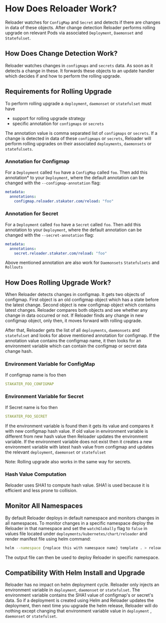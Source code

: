 # How Does Reloader Work?

Reloader watches for `ConfigMap` and `Secret` and detects if there are changes in data of these objects. After change detection Reloader performs rolling upgrade on relevant Pods via associated `Deployment`, `Daemonset` and `Statefulset`.

## How Does Change Detection Work?

Reloader watches changes in `configmaps` and `secrets` data. As soon as it detects a change in these. It forwards these objects to an update handler which decides if and how to perform the rolling upgrade.

## Requirements for Rolling Upgrade

To perform rolling upgrade a `deployment`, `daemonset` or `statefulset` must have

- support for rolling upgrade strategy
- specific annotation for `configmaps` or `secrets`

The annotation value is comma separated list of `configmaps` or `secrets`. If a change is detected in data of these `configmaps` or `secrets`, Reloader will perform rolling upgrades on their associated `deployments`, `daemonsets` or `statefulsets`.

### Annotation for Configmap

For a `Deployment` called `foo` have a `ConfigMap` called `foo`. Then add this annotation* to your `Deployment`, where the default annotation can be changed with the `--configmap-annotation` flag:

```yaml
metadata:
  annotations:
    configmap.reloader.stakater.com/reload: "foo"
```

### Annotation for Secret

For a `Deployment` called `foo` have a `Secret` called `foo`. Then add this annotation to your `Deployment`, where the default annotation can be changed with the `--secret-annotation` flag:

```yaml
metadata:
  annotations:
    secret.reloader.stakater.com/reload: "foo"
```

Above mentioned annotation are also work for `Daemonsets` `Statefulsets` and `Rollouts`

## How Does Rolling Upgrade Work?

When Reloader detects changes in configmap. It gets two objects of configmap. First object is an old configmap object which has a state before the latest change. Second object is new configmap object which contains latest changes. Reloader compares both objects and see whether any change in data occurred or not. If Reloader finds any change in new configmap object, only then, it moves forward with rolling upgrade.

After that, Reloader gets the list of all `deployments`, `daemonsets` and `statefulset` and looks for above mentioned annotation for configmap. If the annotation value contains the configmap name, it then looks for an environment variable which can contain the configmap or secret data change hash.

### Environment Variable for ConfigMap

If configmap name is foo then

```yaml
STAKATER_FOO_CONFIGMAP
```

### Environment Variable for Secret

If Secret name is foo then

```yaml
STAKATER_FOO_SECRET
```

If the environment variable is found then it gets its value and compares it with new configmap hash value. If old value in environment variable is different from new hash value then Reloader updates the environment variable. If the environment variable does not exist then it creates a new environment variable with latest hash value from configmap and updates the relevant `deployment`, `daemonset` or `statefulset`

Note: Rolling upgrade also works in the same way for secrets.

### Hash Value Computation

Reloader uses SHA1 to compute hash value. SHA1 is used because it is efficient and less prone to collision.

## Monitor All Namespaces

By default Reloader deploys in default namespace and monitors changes in all namespaces. To monitor changes in a specific namespace deploy the Reloader in that namespace and set the `watchGlobally` flag to `false` in values file located under `deployments/kubernetes/chart/reloader` and render manifest file using helm command:

```bash
helm --namespace {replace this with namespace name} template . > reloader.yaml
```

The output file can then be used to deploy Reloader in specific namespace.

## Compatibility With Helm Install and Upgrade

Reloader has no impact on helm deployment cycle. Reloader only injects an environment variable in  `deployment`, `daemonset` or `statefulset`. The environment variable contains the SHA1 value of configmap's or secret's data. So  if a deployment is created using Helm and Reloader updates the deployment, then next time you upgrade the helm release, Reloader will do nothing except changing that environment variable value in `deployment` , `daemonset` or `statefulset`.
